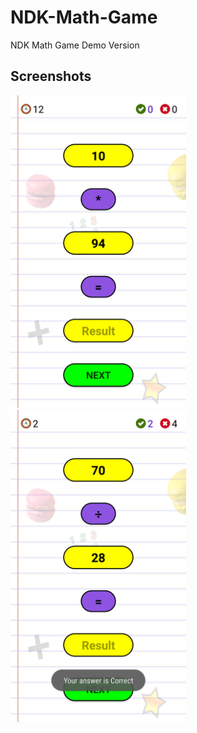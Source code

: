 # NDK-Math-Game
NDK Math Game Demo Version

## Screenshots

<a href="https://github.com/Ilhom0549/NDK-Math-Game/blob/master/resource/images/1.png" target="_blank"><img src="https://github.com/Ilhom0549/NDK-Math-Game/blob/master/resource/images/1.png" height="500"></a>
<a href="https://github.com/Ilhom0549/NDK-Math-Game/blob/master/resource/images/2.png" target="_blank"><img src="https://github.com/Ilhom0549/NDK-Math-Game/blob/master/resource/images/2.png" height="500"></a>

